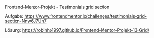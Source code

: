 Frontend-Mentor-Projekt - Testimonials grid section

Aufgabe:
https://www.frontendmentor.io/challenges/testimonials-grid-section-Nnw6J7Un7

Lösung:
https://robinho1997.github.io/Frontend-Mentor-Projekt-13-Grid/
